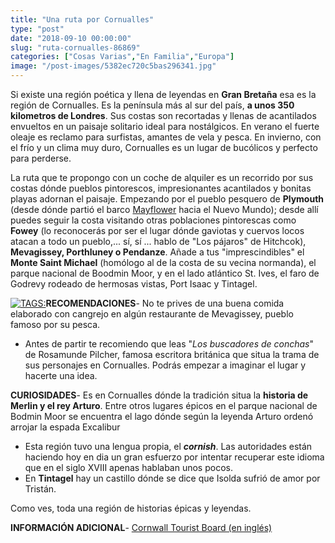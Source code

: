 ```yaml
---
title: "Una ruta por Cornualles"
type: "post"
date: "2018-09-10 00:00:00"
slug: "ruta-cornualles-86869"
categories: ["Cosas Varias","En Familia","Europa"]
image: "/post-images/5382ec720c5bas296341.jpg"
---
```


Si existe una región poética y llena de leyendas en **Gran Bretaña** esa es la región de Cornualles. Es la península más al sur del país, **a unos 350 kilometros de Londres**. Sus costas son recortadas y llenas de acantilados envueltos en un paisaje solitario ideal para nostálgicos. En verano el fuerte oleaje es reclamo para surfistas, amantes de vela y pesca. En invierno, con el frío y un clima muy duro, Cornualles es un lugar de bucólicos y perfecto para perderse.  
  
La ruta que te propongo con un coche de alquiler es un recorrido por sus costas dónde pueblos pintorescos, impresionantes acantilados y bonitas playas adornan el paisaje. Empezando por el pueblo pesquero de **Plymouth** (desde dónde partió el barco [Mayflower](http://es.wikipedia.org/wiki/Mayflower) hacia el Nuevo Mundo); desde allí puedes seguir la costa visitando otras poblaciones pintorescas como **Fowey** (lo reconocerás por ser el lugar dónde gaviotas y cuervos locos atacan a todo un pueblo,... sí, sí ... hablo de "Los pájaros" de Hitchcok), **Mevagissey, Porthluney o Pendanze**. Añade a tus "imprescindibles" el **Monte Saint Michael** (homólogo al de la costa de su vecina normanda), el parque nacional de Boodmin Moor, y en el lado atlántico St. Ives, el faro de Godrevy rodeado de hermosas vistas, Port Isaac y Tintagel.  
  
[![ TAGS:](/post-images/5382ec720c5bas296341.jpg " Pendeen Watch by byb64")](https://www.flickr.com/photos/50879678@N03/12238874273)**RECOMENDACIONES**- No te prives de una buena comida elaborado con cangrejo en algún restaurante de Mevagissey, pueblo famoso por su pesca.
- Antes de partir te recomiendo que leas "*Los buscadores de conchas*" de Rosamunde Pilcher, famosa escritora británica que situa la trama de sus personajes en Cornualles. Podrás empezar a imaginar el lugar y hacerte una idea.

**CURIOSIDADES**- Es en Cornualles dónde la tradición situa la **historia de Merlin y el rey Arturo**. Entre otros lugares épicos en el parque nacional de Bodmin Moor se encuentra el lago dónde según la leyenda Arturo ordenó arrojar la espada Excalibur
- Esta región tuvo una lengua propia, el ***cornish***. Las autoridades están haciendo hoy en dia un gran esfuerzo por intentar recuperar este idioma que en el siglo XVIII apenas hablaban unos pocos.
- En **Tintagel** hay un castillo dónde se dice que Isolda sufrió de amor por Tristán.

Como ves, toda una región de historias épicas y leyendas.  
  
**INFORMACIÓN ADICIONAL**- [Cornwall Tourist Board (en inglés)](http://www.visitcornwall.com/)